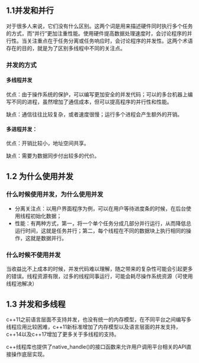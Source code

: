

## 1.1并发和并行

对于很多人来说，它们没有什么区别。这两个词是用来描述硬件同时执行多个任务的方式，而“并行”更加注重性能。使用硬件提高数据处理速度时，会讨论程序的并行性。当关注重点在于任务分离或任务响应时，会讨论程序的并发性。这两个术语存在的目的，就是为了区别多线程中不同的关注点。

### 并发的方式

#### 多线程并发

优点：由于操作系统的保护，可以编写更加安全的并发代码；可以的多台机器上编写不同的进程，虽然增加了通信成本，但可以提高程序的并行性和性能。

缺点：通信往往比较复杂，或者速度很慢；运行多个进程会产生额外的开销。

#### 多进程并发：

优点：开销比较小，地址空间共享。

缺点：需要为数据同步付出较多的代价。

## 1.2 为什么使用并发

### 什么时候使用并发，为什么使用并发

- 分离关注点：以用户界面程序为例，可以在用户等待进度条的时候，在后台使用线程初始化数据；
- 性能：有两种方式，第一，将一个单个任务分成几部分并行运行，从而降低总运行时间，这就是任务并行；第二，每个线程在不同的数据块上执行相同的操作，这就是数据并行。

### 什么时候不使用并发

当收益比不上成本的时候，并发代码难以理解，随之带来的复杂性可能会引起更多的错误。线程资源有限，过多的线程同事运行，可能会耗尽操作系统资源（可使用线程池解决）

## 1.3  并发和多线程

c++11之前语言层面不支持并发，也没有统一的内存模型，在不同平台之间编写多线程应用比较困难，c++11新标准增加了内存模型以及语言层面的并发支持，c++14以及c++17增加了更多关于多线程的支持。

c++线程库也提供了native_handle()的接口函数来允许用户调用平台相关的API直接操作底层实现。